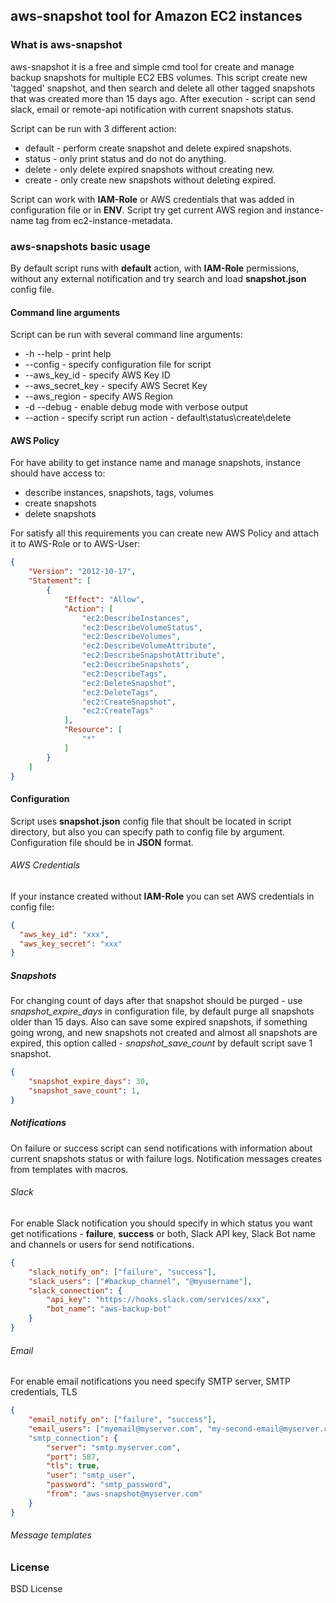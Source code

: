 ## aws-snapshot tool for Amazon EC2 instances

### What is aws-snapshot
aws-snapshot it is a free and simple cmd tool for create and manage backup snapshots for multiple EC2 EBS volumes. 
This script create new 'tagged' snapshot, and then search and delete all other tagged snapshots that was created more than 15 days ago.
After execution - script can send slack, email or remote-api notification with current snapshots status.

Script can be run with 3 different action:

* default - perform create snapshot and delete expired snapshots.
* status - only print status and do not do anything.
* delete - only delete expired snapshots without creating new.
* create - only create new snapshots without deleting expired.

Script can work with **IAM-Role** or AWS credentials that was added in configuration file or in **ENV**. 
Script try get current AWS region and instance-name tag from ec2-instance-metadata.

### aws-snapshots basic usage
By default script runs with **default** action, with **IAM-Role** permissions, without any external notification and try search and load **snapshot.json** config file.

#### Command line arguments
Script can be run with several command line arguments: 

* -h --help - print help
* --config - specify configuration file for script
* --aws_key_id - specify AWS Key ID
* --aws_secret_key - specify AWS Secret Key
* --aws_region - specify AWS Region
* -d --debug - enable debug mode with verbose output
* --action - specify script run action - default\status\create\delete

#### AWS Policy
For have ability to get instance name and manage snapshots, instance should have access to:
* describe instances, snapshots, tags, volumes 
* create snapshots
* delete snapshots

For satisfy all this requirements you can create new AWS Policy and attach it to AWS-Role or to AWS-User: 

```json
{
    "Version": "2012-10-17",
    "Statement": [
        {
            "Effect": "Allow",
            "Action": [
                "ec2:DescribeInstances",
                "ec2:DescribeVolumeStatus",
                "ec2:DescribeVolumes",
                "ec2:DescribeVolumeAttribute",
                "ec2:DescribeSnapshotAttribute",
                "ec2:DescribeSnapshots",
                "ec2:DescribeTags",
                "ec2:DeleteSnapshot",
                "ec2:DeleteTags",
                "ec2:CreateSnapshot",
                "ec2:CreateTags"
            ],
            "Resource": [
                "*"
            ]
        }
    ]
} 
```

#### Configuration
Script uses **snapshot.json** config file that shoult be located in script directory, but also you can specify path to config file by argument.
Configuration file should be in **JSON** format.

###### AWS Credentials
If your instance created without **IAM-Role** you can set AWS credentials in config file:
```json
{
  "aws_key_id": "xxx",
  "aws_key_secret": "xxx"
}
```

##### Snapshots
For changing count of days after that snapshot should be purged - use *snapshot_expire_days* in configuration file, by default purge all snapshots older than 15 days.
Also can save some expired snapshots, if something going wrong, and new snapshots not created and almost all snapshots are expired, this option called - *snapshot_save_count* by default script save 1 snapshot.  
```json
{
    "snapshot_expire_days": 30,
    "snapshot_save_count": 1,
}
```

##### Notifications
On failure or success script can send notifications with information about current snapshots status or with failure logs.
Notification messages creates from templates with macros.

###### Slack
For enable Slack notification you should specify in which status you want get notifications - **failure**, **success** or both, Slack API key, Slack Bot name and channels or users for send notifications.
```json
{
    "slack_notify_on": ["failure", "success"],
    "slack_users": ["#backup_channel", "@myusername"],
    "slack_connection": {
        "api_key": "https://hooks.slack.com/services/xxx",
        "bot_name": "aws-backup-bot"
    }
}
```

###### Email
For enable email notifications you need specify SMTP server, SMTP credentials, TLS

```json
{
    "email_notify_on": ["failure", "success"],
    "email_users": ["myemail@myserver.com", "my-second-email@myserver.com"]
    "smtp_connection": {
        "server": "smtp.myserver.com",
        "port": 587,
        "tls": true,
        "user": "smtp_user",
        "password": "smtp_password",
        "from": "aws-snapshot@myserver.com"
    } 
}
```

###### Message templates

### License
BSD License
